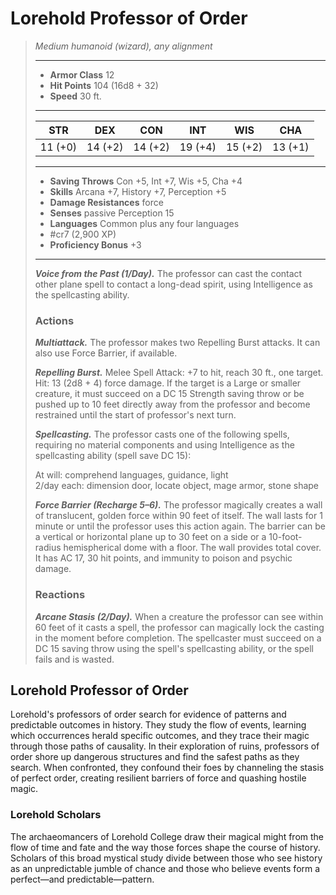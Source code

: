 # Lorehold Professor of Order
>*Medium humanoid (wizard), any alignment*
>___
>- **Armor Class** 12
>- **Hit Points** 104 (16d8 + 32)
>- **Speed** 30 ft.
>___
>|STR|DEX|CON|INT|WIS|CHA|
>|:---:|:---:|:---:|:---:|:---:|:---:|
>|11 (+0)|14 (+2)|14 (+2)|19 (+4)|15 (+2)|13 (+1)|
>___
>- **Saving Throws** Con +5, Int +7, Wis +5, Cha +4
>- **Skills** Arcana +7, History +7, Perception +5
>- **Damage Resistances** force
>- **Senses** passive Perception 15
>- **Languages** Common plus any four languages
>- #cr7 (2,900 XP)
>- **Proficiency Bonus** +3
>___
>***Voice from the Past (1/Day).*** The professor can cast the contact other plane spell to contact a long-dead spirit, using Intelligence as the spellcasting ability.  
>
>### Actions
>***Multiattack.*** The professor makes two Repelling Burst attacks. It can also use Force Barrier, if available.  
>
>***Repelling Burst.*** Melee Spell Attack: +7 to hit, reach 30 ft., one target. Hit: 13 (2d8 + 4) force damage. If the target is a Large or smaller creature, it must succeed on a DC 15 Strength saving throw or be pushed up to 10 feet directly away from the professor and become restrained until the start of professor's next turn.  
>
>***Spellcasting.*** The professor casts one of the following spells, requiring no material components and using Intelligence as the spellcasting ability (spell save DC 15):  
>
>At will: comprehend languages, guidance, light  
>2/day each: dimension door, locate object, mage armor, stone shape  
>
>
>***Force Barrier (Recharge 5–6).*** The professor magically creates a wall of translucent, golden force within 90 feet of itself. The wall lasts for 1 minute or until the professor uses this action again. The barrier can be a vertical or horizontal plane up to 30 feet on a side or a 10-foot-radius hemispherical dome with a floor. The wall provides total cover. It has AC 17, 30 hit points, and immunity to poison and psychic damage.  
>
>### Reactions
>***Arcane Stasis (2/Day).*** When a creature the professor can see within 60 feet of it casts a spell, the professor can magically lock the casting in the moment before completion. The spellcaster must succeed on a DC 15 saving throw using the spell's spellcasting ability, or the spell fails and is wasted.

## Lorehold Professor of Order

Lorehold's professors of order search for evidence of patterns and predictable outcomes in history. They study the flow of events, learning which occurrences herald specific outcomes, and they trace their magic through those paths of causality. In their exploration of ruins, professors of order shore up dangerous structures and find the safest paths as they search. When confronted, they confound their foes by channeling the stasis of perfect order, creating resilient barriers of force and quashing hostile magic.

### Lorehold Scholars
The archaeomancers of Lorehold College draw their magical might from the flow of time and fate and the way those forces shape the course of history. Scholars of this broad mystical study divide between those who see history as an unpredictable jumble of chance and those who believe events form a perfect—and predictable—pattern.